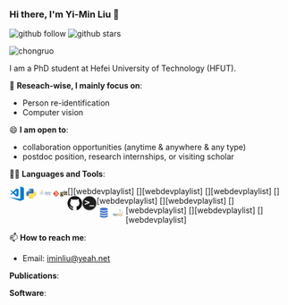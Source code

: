### Hi there, I'm Yi-Min Liu 👋

<p align="left"> 
  <img src="https://img.shields.io/github/followers/Yimin-Liu?label=Followers" alt="github follow" />
  <img src="https://img.shields.io/github/stars/Yimin-Liu?label=stars" alt="github stars">
</p>

<p align="left"> <img src="https://github-readme-stats.vercel.app/api?username=Yimin-Liu&show_icons=true&include_all_commits=true&count_private=true" alt="chongruo" /> </p>

I am a PhD student at Hefei University of Technology (HFUT).

🔭 **Reseach-wise, I mainly focus on**:

- Person re-identification
- Computer vision

😄 **I am open to**:

- collaboration opportunities (anytime & anywhere & any type)
- postdoc position, research internships, or visiting scholar

💁🏻 **Languages and Tools**:

[<img align="left" alt="Visual Studio Code" width="26px" src="https://raw.githubusercontent.com/github/explore/80688e429a7d4ef2fca1e82350fe8e3517d3494d/topics/visual-studio-code/visual-studio-code.png" />][webdevplaylist]
[<img align="left" alt="Python" width="26px" src="https://raw.githubusercontent.com/github/explore/80688e429a7d4ef2fca1e82350fe8e3517d3494d/topics/python/python.png" />][webdevplaylist]
[<img align="left" alt="Java" width="26px" src="https://raw.githubusercontent.com/github/explore/80688e429a7d4ef2fca1e82350fe8e3517d3494d/topics/java/java.png" />][webdevplaylist]
[<img align="left" alt="Git" width="26px" src="https://raw.githubusercontent.com/github/explore/80688e429a7d4ef2fca1e82350fe8e3517d3494d/topics/git/git.png" />][webdevplaylist]
[<img align="left" alt="GitHub" width="26px" src="https://raw.githubusercontent.com/github/explore/78df643247d429f6cc873026c0622819ad797942/topics/github/github.png" />][webdevplaylist]
[<img align="left" alt="Terminal" width="26px" src="https://raw.githubusercontent.com/github/explore/80688e429a7d4ef2fca1e82350fe8e3517d3494d/topics/terminal/terminal.png" />][webdevplaylist]
[<img align="left" alt="SQL" width="26px" src="https://raw.githubusercontent.com/github/explore/80688e429a7d4ef2fca1e82350fe8e3517d3494d/topics/sql/sql.png" />][webdevplaylist]
[<img align="left" alt="MySQL" width="26px" src="https://raw.githubusercontent.com/github/explore/80688e429a7d4ef2fca1e82350fe8e3517d3494d/topics/mysql/mysql.png" />][webdevplaylist]

📫 **How to reach me**:

- Email: iminliu@yeah.net
<!-- - [WeChat (微信)](https://raw.githubusercontent.com/YimianDai/imgbed/master/github/wechat.JPG)  -->

**Publications**:

**Software**:

<!--
**Yimin-Liu/yimin-liu** is a ✨ _special_ ✨ repository because its `README.md` (this file) appears on your GitHub profile.

Here are some ideas to get you started:

- 🔭 I’m currently working on ...
- 🌱 I’m currently learning ...
- 👯 I’m looking to collaborate on ...
- 🤔 I’m looking for help with ...
- 💬 Ask me about ...
- 📫 How to reach me: ...
- 😄 Pronouns: ...
- ⚡ Fun fact: ...
-->
